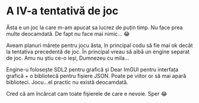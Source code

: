 ﻿# A IV-a tentativă de joc

Ăsta e un joc la care m-am apucat sa lucrez de puțin timp. Nu face prea multe deocamdată. De fapt nu face mai nimic... :joy:

Aveam planuri mărețe pentru jocu ăsta, în principal codu să fie mai ok decât la tentativa precedentă de joc. În principal vreau să aibă un engine separat de joc. Amu nu știu ce-o ieși, Dumnezeu cu mila...

Engine-u folosește SDL2 pentru grafică și Dear ImGUI pentru interfața grafică + o bibliotecă pentru fișiere JSON. Poate pe viitor or să mai apară biblioteci. Jocu...el practic nu există deocamdată.

Cred că am încărcat cam toate fișierele de care e nevoie. Sper :joy: